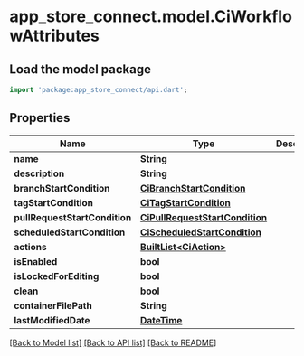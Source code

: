 # app_store_connect.model.CiWorkflowAttributes

## Load the model package
```dart
import 'package:app_store_connect/api.dart';
```

## Properties
Name | Type | Description | Notes
------------ | ------------- | ------------- | -------------
**name** | **String** |  | [optional] 
**description** | **String** |  | [optional] 
**branchStartCondition** | [**CiBranchStartCondition**](CiBranchStartCondition.md) |  | [optional] 
**tagStartCondition** | [**CiTagStartCondition**](CiTagStartCondition.md) |  | [optional] 
**pullRequestStartCondition** | [**CiPullRequestStartCondition**](CiPullRequestStartCondition.md) |  | [optional] 
**scheduledStartCondition** | [**CiScheduledStartCondition**](CiScheduledStartCondition.md) |  | [optional] 
**actions** | [**BuiltList&lt;CiAction&gt;**](CiAction.md) |  | [optional] 
**isEnabled** | **bool** |  | [optional] 
**isLockedForEditing** | **bool** |  | [optional] 
**clean** | **bool** |  | [optional] 
**containerFilePath** | **String** |  | [optional] 
**lastModifiedDate** | [**DateTime**](DateTime.md) |  | [optional] 

[[Back to Model list]](../README.md#documentation-for-models) [[Back to API list]](../README.md#documentation-for-api-endpoints) [[Back to README]](../README.md)


